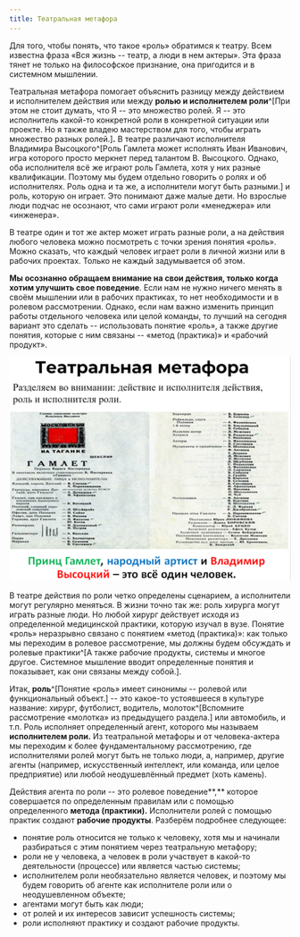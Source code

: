 ```yaml
---
title: Театральная метафора
---
```


Для того, чтобы понять, что такое «роль» обратимся к театру. Всем
известна фраза «Вся жизнь -- театр, а люди в нем актеры». Эта фраза
тянет не только на философское признание, она пригодится и в системном
мышлении.

Театральная метафора помогает объяснить разницу между действием и
исполнителем действия или между **ролью и исполнителем
роли**^[При этом не стоит думать, что Я -- это множество
ролей. Я -- это исполнитель какой-то конкретной роли в конкретной
ситуации или проекте. Но я также владею мастерством для того, чтобы
играть множество разных ролей.]**.** В театре различают
исполнителя Владимира Высоцкого^[Роль Гамлета может
исполнять Иван Иванович, игра которого просто меркнет перед талантом В.
Высоцкого. Однако, оба исполнителя всё же играют роль Гамлета, хотя у
них разные квалификации. Поэтому мы будем отдельно говорить о ролях и об
исполнителях. Роль одна и та же, а исполнители могут быть
разными.] и роль, которую он играет. Это понимают даже
малые дети. Но взрослые люди подчас не осознают, что сами играют роли
«менеджера» или «инженера».

В театре один и тот же актер может играть разные роли, а на действия
любого человека можно посмотреть с точки зрения понятия «роль». Можно
сказать, что каждый человек играет роли в личной жизни или в рабочих
проектах. Только не каждый задумывается об этом.

**Мы осознанно обращаем внимание на свои действия, только** **когда
хотим улучшить свое поведение**. Если нам не нужно ничего менять в своём
мышлении или в рабочих практиках, то нет необходимости и в ролевом
рассмотрении. Однако, если нам важно изменить принцип работы отдельного
человека или целой команды, то лучший на сегодня вариант это сделать --
использовать понятие «роль», а также другие понятия, которые с ним
связаны -- «метод (практика)» и «рабочий продукт».


![](01-theatrical-metaphor-9.png)


В театре действия по роли четко определены сценарием, а исполнители
могут регулярно меняться. В жизни точно так же: роль хирурга могут
играть разные люди. Но любой хирург действует исходя из определенной
медицинской практики, которую изучал в вузе. Понятие «роль» неразрывно
связано с понятием «метод (практика)»: как только мы переходим в ролевое
рассмотрение, мы должны будем обсуждать и ролевые
практики^[А также рабочие продукты, системы и многое
другое. Системное мышление вводит определенные понятия и показывает, как
они связаны между собой.].

Итак, **роль**^[Понятие «роль» имеет синонимы -- ролевой
или функциональный объект.] -- это какое-то устоявшееся в
культуре название: хирург, футболист, водитель,
молоток^[Вспомните рассмотрение «молотка» из предыдущего
раздела.] или автомобиль, и т.п. Роль исполняет
определенный агент, которого мы называем **исполнителем роли.** Из
театральной метафоры и от человека-актера мы переходим к более
фундаментальному рассмотрению, где исполнителями ролей могут быть не
только люди, а, например, другие агенты (например, искусственный
интеллект, или команда, или целое предприятие) или любой неодушевлённый
предмет (хоть камень).

Действия агента по роли -- это ролевое поведение**,** которое
совершается по определенным правилам или с помощью определенного
**метода (практики).** Исполнители ролей с помощью практик создают
**рабочие продукты**. Разберём подробнее следующее:

-   понятие роль относится не только к человеку, хотя мы и начинали
    разбираться с этим понятием через театральную метафору;
-   роли не у человека, а человек в роли участвует в какой-то
    деятельности (процессе) или является частью системы;
-   исполнителем роли необязательно является человек, и поэтому мы будем
    говорить об агенте как исполнителе роли или о неодушевленном
    объекте;
-   агентами могут быть как люди;
-   от ролей и их интересов зависит успешность системы;
-   роли исполняют практику и создают рабочие продукты.
